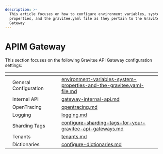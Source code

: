 ```yaml
---
description: >-
  This article focuses on how to configure environment variables, system
  properties, and the gravitee.yaml file as they pertain to the Gravitee API
  Gateway
---
```


# APIM Gateway

This section focuses on the following Gravitee API Gateway configuration settings:

<table data-view="cards"><thead><tr><th></th><th></th><th></th><th data-hidden data-card-target data-type="content-ref"></th></tr></thead><tbody><tr><td></td><td>General Configuration</td><td></td><td><a href="environment-variables-system-properties-and-the-gravitee.yaml-file.md">environment-variables-system-properties-and-the-gravitee.yaml-file.md</a></td></tr><tr><td></td><td>Internal API</td><td></td><td><a href="gateway-internal-api.md">gateway-internal-api.md</a></td></tr><tr><td></td><td>OpenTracing</td><td></td><td><a href="opentracing.md">opentracing.md</a></td></tr><tr><td></td><td>Logging</td><td></td><td><a href="logging.md">logging.md</a></td></tr><tr><td></td><td>Sharding Tags</td><td></td><td><a href="configure-sharding-tags-for-your-gravitee-api-gateways.md">configure-sharding-tags-for-your-gravitee-api-gateways.md</a></td></tr><tr><td></td><td>Tenants</td><td></td><td><a href="tenants.md">tenants.md</a></td></tr><tr><td></td><td>Dictionaries</td><td></td><td><a href="configure-dictionaries.md">configure-dictionaries.md</a></td></tr></tbody></table>
